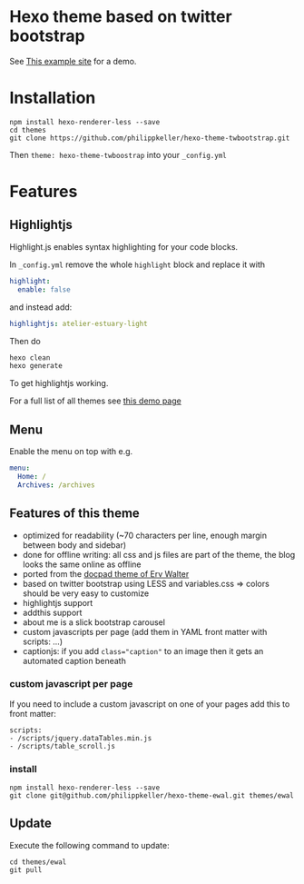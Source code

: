 # Hexo theme based on twitter bootstrap

See [This example site](http://hexo-example.s3-website.eu-central-1.amazonaws.com/) for a demo.

# Installation

```
npm install hexo-renderer-less --save
cd themes
git clone https://github.com/philippkeller/hexo-theme-twbootstrap.git
```

Then `theme: hexo-theme-twboostrap` into your `_config.yml`

# Features

## Highlightjs

Highlight.js enables syntax highlighting for your code blocks. 

In `_config.yml` remove the whole `highlight` block and replace it with

```yaml
highlight:
  enable: false
```

and instead add:

```yaml
highlightjs: atelier-estuary-light
```

Then do

```bash
hexo clean
hexo generate
```

To get highlightjs working.

For a full list of all themes see [this demo page](https://highlightjs.org/static/demo/)

## Menu

Enable the menu on top with e.g.

```yaml
menu:
  Home: /
  Archives: /archives
```

## Features of this theme

- optimized for readability (~70 characters per line, enough margin between body and sidebar)
- done for offline writing: all css and js files are part of the theme, the blog looks the same online as offline
- ported from the [docpad theme of Erv Walter](https://github.com/ervwalter/ewalnet-docpad)
- based on twitter bootstrap using LESS and variables.css ⇒ colors should be very easy to customize
- highlightjs support
- addthis support
- about me is a slick bootstrap carousel
- custom javascripts per page (add them in YAML front matter with scripts: …)
- captionjs: if you add `class="caption"` to an image then it gets an automated caption beneath

### custom javascript per page

If you need to include a custom javascript on one of your pages add this to front matter:

```
scripts:
- /scripts/jquery.dataTables.min.js
- /scripts/table_scroll.js
```

### install

```
npm install hexo-renderer-less --save
git clone git@github.com/philippkeller/hexo-theme-ewal.git themes/ewal
```

## Update

Execute the following command to update:

```
cd themes/ewal
git pull
```
